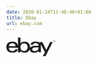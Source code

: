 ```yaml
---
date: 2020-01-24T11:48:46+01:00
title: Ebay
url: ebay.com
---
```

<svg xmlns="http://www.w3.org/2000/svg" height="50" width="128" viewBox="0 0 128 50" fill-rule="evenodd" clip-rule="evenodd" stroke-linejoin="round" stroke-miterlimit="1.414" fill="currentColor"><path d="M84.175 26.324v1.768c0 2.32-1.42 8.04-9.8 8.04-4.586 0-6.552-2.28-6.552-4.94 0-4.82 6.62-4.86 16.34-4.86l.012-.008zm-38.008-10.76c5.82 0 9.52 4.312 9.52 10.1 0 6.2-4.26 10.26-9.46 10.26-6.2 0-9.54-4.84-9.54-10.208 0-5 3-10.152 9.5-10.152h-.02zm-30.7-.18c5.12 0 8.62 3.14 8.62 7.848H6.407c0-4.98 4.56-7.84 9.06-7.84v-.008zm73.28.43l-1.82-3.41h7.22l10.34 20.726 10.32-20.72h6.535l-18.818 36.9h-6.86l5.428-10.284-11.52-21.62c.505 1.24.79 2.714.79 4.468v13.32c0 1.54.22 3.954.22 3.954h-5.7s-.15-1.96-.15-3.92c0 0-2.89 4.96-11.865 4.96-6.58 0-11.44-3.18-11.44-9 0-.34.02-.66.06-.96-1.708 5.98-6.834 9.88-13.754 9.88-8.12 0-11.108-4.68-11.108-4.68 0 1.76-.22 3.7-.22 3.7h-6.06s.14-2.7.14-4.62v-7.2H6.25c0 5.1 3.872 8.732 9.256 8.732 6.62 0 7.98-4.64 7.98-4.64h6.34s-.84 8.612-13.92 8.612C4.786 40.012 0 34.552 0 25.872c0-10.96 7.134-14.588 15.692-14.588 11.332 0 14.65 7.412 14.8 12.46V.69h6.187v15.248s2.62-4.56 11.06-4.56c9.01 0 14.35 6.368 14.35 14.284 0 .97-.08 1.906-.22 2.804 1.452-4.096 6.5-6.12 14.804-6.12h7.51V21.02c0-3.724-3.28-5.66-7.514-5.66-6.52 0-6.853 4.114-6.853 4.114h-6.4c0-1.126.824-8.18 13.7-8.18 4.38 0 9.18.92 11.624 4.52h.008zm35.94-6.044c0-.256 0-.474-.02-.666h.5l.02.33h.015c.11-.174.314-.38.69-.38.294 0 .52.164.62.412h.01c.08-.124.17-.216.276-.28.126-.086.268-.132.452-.132.372 0 .75.252.75.97v1.32h-.55v-1.24c0-.37-.132-.59-.4-.59-.194 0-.34.14-.4.3-.012.054-.024.12-.024.186v1.344h-.552v-1.3c0-.31-.12-.53-.38-.53-.214 0-.356.166-.408.32-.02.056-.02.12-.02.186v1.324h-.546V9.77h-.034zm-.96-1.306v.64h.54v.424h-.54v.98c0 .26.08.4.293.4.1 0 .18-.02.24-.036l.006.432c-.08.032-.232.06-.41.06-.208 0-.38-.074-.488-.188-.12-.132-.17-.334-.17-.628V9.494h-.32v-.42h.32v-.51l.552-.132-.024.032z"/></svg>
